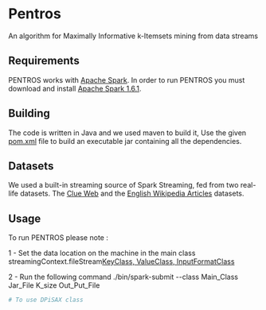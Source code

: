 # Pentros
An algorithm for Maximally Informative k-Itemsets mining from data streams


## Requirements


PENTROS works with [Apache Spark](http://spark.apache.org/). In order to run PENTROS you must download and install [Apache Spark 1.6.1](http://spark.apache.org/news/spark-1-6-1-released.html).



## Building



The code is written in Java and we used maven to build it, Use the given [pom.xml](pom.xml) file to build an executable jar containing all the dependencies.


## Datasets


We used a built-in streaming source of Spark Streaming, fed from two real-life datasets. The [Clue Web](http://www.lemurproject.org/clueweb09/) and the [English Wikipedia Articles](https://en.wikipedia.org/wiki/Wikipedia:Database_download) datasets.


## Usage


To run PENTROS please note : 

1 - Set the data location on the machine in the main class
    streamingContext.fileStream[KeyClass, ValueClass, InputFormatClass](dataDirectory)
    
2 - Run the following command
    ./bin/spark-submit --class Main_Class Jar_File K_size Out_Put_File
```sh
# To use DPiSAX class 


```
